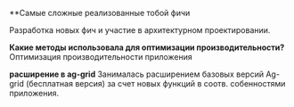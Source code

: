 **Самые сложные реализованные тобой фичи

 Разработка новых фич и участие в архитектурном проектировании.

**Какие методы использовала для оптимизации производительности?**
Оптимизация производительности приложения

**расширение в ag-grid**
Занималась расширением базовых версий Ag-grid (бесплатная версия) за счет новых функций в соотв. собенностями приложения.